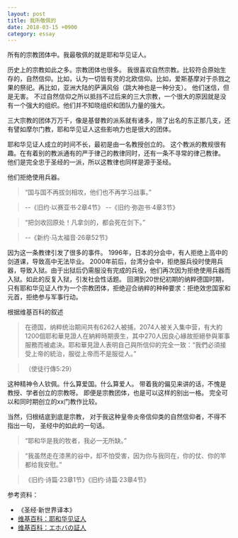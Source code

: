 ```yaml
---
layout: post
title: 我所敬佩的
date: 2018-03-15 +0900
category: essay
---
```


<!--#### 耶和華見證人-->

所有的宗教团体中。我最敬佩的就是耶和华见证人。

历史上的宗教如此之多。宗教团体也很多。
我很喜欢自然宗教。比较符合原始生存的，自然信仰。比如，认为一切皆有灵的北欧信仰。比如，爱斯基摩对于杀戮之果的祭祀。再比如，亚洲大陆的萨满风俗（跳大神也是一种分支）。
他们迷信，但是无害。
不过自然信仰之所以抵挡不过后来的三大宗教，一个很大的原因就是没有一个强大的组织。他们并不知晓组织和团队力量的强大。
<!--无论是做什么事，建造帝国也好，创建大学也罢。团体的能力是如此的强大。-->
三大宗教的团体万万千，像是基督教的派系就有诸多，除了出名的东正那几支，还有譬如摩尔门教，耶和华见证人这些影响力也是很大的团体。

耶和华见证人成立的时间不长，最初是由一名教授创立的。
这个教派的教规很有趣。在有着别的教派通有的严于律己的教律同时，还有一条不寻常的律己教律。
他们是完全忠于圣经的一派，所以这教律也同样是源于圣经。

他们拒绝使用兵器。

>“国与国不再拔剑相攻，他们也不再学习战事。”

>--《旧约·以赛亚书·2章4节》
>--《旧约·弥迦书·4章3节》

>“把剑收回原处！凡拿剑的，都会死在剑下。”

>--《新约·马太福音·26章52节》

因为这一条教律引发了很多的事件。
1996年，日本的分会中，有人拒绝上高中的剑道课，导致高中无法毕业。
2000年前后，台湾分会中，拒绝服兵役时使用兵器，导致入狱。由于出狱后仍需服没有完成的兵役，他们再次因为拒绝使用兵器而入狱。如此的反复入狱，引发社会性话题。
回溯到20世纪初期的纳粹德国时期，只有耶和华见证人作为一个宗教团体，拒绝迎合纳粹的种种要求：拒绝效忠国家和元首，拒绝参与军事行动。

根据维基百科的叙述

>在德国，纳粹统治期间共有6262人被捕，2074人被关入集中营，有大約1200個耶和華見證人在納粹時期喪生，其中270人因良心緣故拒絕參與軍事服務而被處決。耶和華見證人表明自己與所信仰的完全一致：“我們必須接受上帝的統治，服從上帝而不是服從人。”

>（使徒行傳5:29）

这种精神令人钦佩。什么算爱国。什么算爱人。
带着我的偏见来讲的话，不愧是教授、学者创立的宗教呀。
即便是宗教团体，也是可以这样的别出一格。
完全可以和同时期创立的xx门教作比较。

当然，归根结底到底是宗教，
对于我这种皇帝炎帝信仰类的自然信仰者，不得不指出一句，
圣经中的如此的一句话。

>“耶和华是我的牧者，我必一无所缺。”

>“我虽然走在漆黑的谷中，却不怕受害，因为你与我同在，你的仗、你的竿都给我安慰。”

>《旧约·诗篇·23章1节》《旧约·诗篇·23章4节》

参考资料：

- 《圣经·新世界译本》
- [维基百科：耶和华见证人](https://zh.wikipedia.org/wiki/%E8%80%B6%E5%92%8C%E8%8F%AF%E8%A6%8B%E8%AD%89%E4%BA%BA#%E8%A2%AB%E8%BF%AB%E5%AE%B3%E5%8F%B2)
- [维基百科：エホバの証人](https://ja.wikipedia.org/wiki/%E3%82%A8%E3%83%9B%E3%83%90%E3%81%AE%E8%A8%BC%E4%BA%BA)
